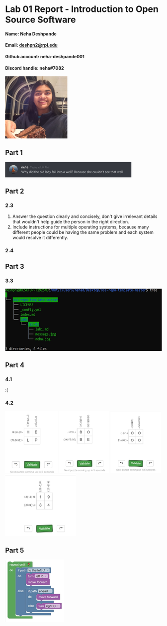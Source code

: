 # Lab 01 Report - Introduction to Open Source Software

#### Name: Neha Deshpande
#### Email: deshpn2@rpi.edu 
#### Github account: neha-deshpande001
#### Discord handle: neha#7082
<img src="neha.jpg" alt="neha" height="200"/>

## Part 1
<img src="message.jpg" alt="message" height="50"/>

## Part 2
### 2.3
1. Answer the question clearly and concisely, don't give irrelevant details that wouldn't help guide the person in the right direction.
2. Include instructions for multiple operating systems, because many different people could be having the same problem and each system would resolve it differently.

### 2.4

## Part 3
### 3.3
<img src="tree.jpg" alt="tree" height="200"/>

## Part 4
### 4.1
:(

### 4.2
<img src="cross1.jpg" alt="cross1" height="200"/>
<img src="cross2.jpg" alt="cross2" height="200"/>
<img src="cross3.jpg" alt="cross3" height="200"/>
<img src="cross5.jpg" alt="cross5" height="200"/>

## Part 5
<img src="maze.jpg" alt="maze" height="200"/>
